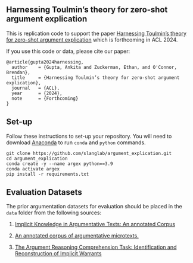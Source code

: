 ## Harnessing Toulmin’s theory for zero-shot argument explication

This is replication code to support the paper <a href="https://ankitaiisc.github.io/images/ArgEx_ACL_2024.pdf">Harnessing Toulmin’s theory for zero-shot argument explication</a> which is forthcoming in ACL 2024.

If you use this code or data, please cite our paper:
```
@article{gupta2024harnessing,
  author    = {Gupta, Ankita and Zuckerman, Ethan, and O'Connor, Brendan},
  title     = {Harnessing Toulmin’s theory for zero-shot argument explication},
  journal   = {ACL},
  year      = {2024},
  note      = {Forthcoming}
}
```

## Set-up
Follow these instructions to set-up your repository. You will need to download <a href="https://www.anaconda.com/">Anaconda</a> to run ```conda``` and ```python``` commands.

```
git clone https://github.com/slanglab/argument_explication.git
cd argument_explication
conda create -y --name argex python==3.9
conda activate argex
pip install -r requirements.txt
```


## Evaluation Datasets
The prior argumentation datasets for evaluation should be placed in the ```data``` folder from the following sources:

1. <a href="https://github.com/maria-becker/IKAT-EN/tree/master/corpus">Implicit Knowledge in Argumentative Texts: An annotated Corpus</a>

2. <a href="https://github.com/peldszus/arg-microtexts">An annotated corpus of argumentative microtexts.</a>

3. <a href="https://github.com/UKPLab/argument-reasoning-comprehension-task">The Argument Reasoning Comprehension Task: Identification and Reconstruction of Implicit Warrants</a>

